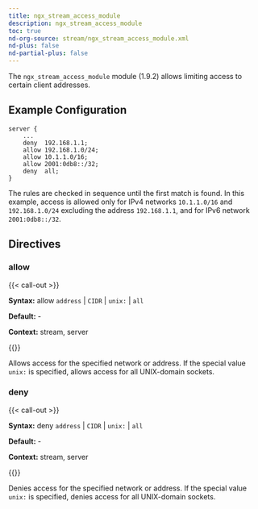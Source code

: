 ```yaml
---
title: ngx_stream_access_module
description: ngx_stream_access_module
toc: true
nd-org-source: stream/ngx_stream_access_module.xml
nd-plus: false
nd-partial-plus: false
---
```



<!--
      ********************************************************************************
      🛑 WARNING: AUTOGENERATED FILE - DO NOT EDIT 🛑 This Markdown file was
      automatically generated from the source XML documentation. Any manual
      changes made directly to this file will be overwritten. To request or
      suggest changes, please edit the source XML files instead.
      https://github.com/nginx/nginx.org/tree/main/xml/en
      ********************************************************************************
      -->


The `ngx_stream_access_module` module (1.9.2) allows
limiting access to certain client addresses.
## Example Configuration


```nginx
server {
    ...
    deny  192.168.1.1;
    allow 192.168.1.0/24;
    allow 10.1.1.0/16;
    allow 2001:0db8::/32;
    deny  all;
}

```


The rules are checked in sequence until the first match is found.
In this example, access is allowed only for IPv4 networks
`10.1.1.0/16` and `192.168.1.0/24`
excluding the address `192.168.1.1`,
and for IPv6 network `2001:0db8::/32`.
## Directives

### allow

{{< call-out >}}

**Syntax:** allow `address` | `CIDR` | `unix:` | `all`

**Default:** -

**Context:** stream, server


{{</call-out>}}


Allows access for the specified network or address.
If the special value `unix:` is specified,
allows access for all UNIX-domain sockets.
### deny

{{< call-out >}}

**Syntax:** deny `address` | `CIDR` | `unix:` | `all`

**Default:** -

**Context:** stream, server


{{</call-out>}}


Denies access for the specified network or address.
If the special value `unix:` is specified,
denies access for all UNIX-domain sockets.
